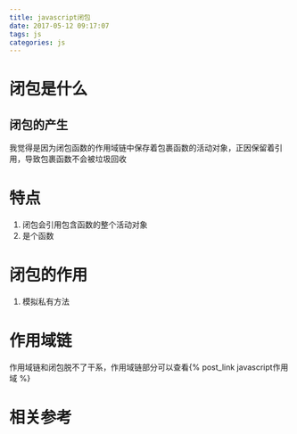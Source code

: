 ```yaml
---
title: javascript闭包
date: 2017-05-12 09:17:07
tags: js
categories: js
---
```


# 闭包是什么 #

## 闭包的产生 ##
我觉得是因为闭包函数的作用域链中保存着包裹函数的活动对象，正因保留着引用，导致包裹函数不会被垃圾回收

# 特点 #

1. 闭包会引用包含函数的整个活动对象
2. 是个函数

# 闭包的作用 #

1. 模拟私有方法

# 作用域链 #

作用域链和闭包脱不了干系，作用域链部分可以查看{% post_link javascript作用域 %}

# 相关参考 #